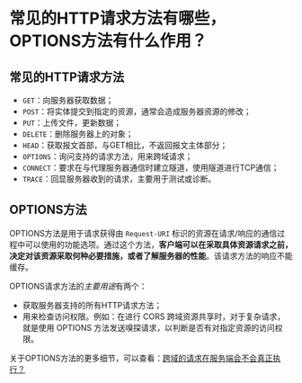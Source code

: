 # 常见的HTTP请求方法有哪些，OPTIONS方法有什么作用？

## 常见的HTTP请求方法

- `GET`：向服务器获取数据；
- `POST`：将实体提交到指定的资源，通常会造成服务器资源的修改；
- `PUT`：上传文件，更新数据；
- `DELETE`：删除服务器上的对象；
- `HEAD`：获取报文首部，与GET相比，不返回报文主体部分；
- `OPTIONS`：询问支持的请求方法，用来跨域请求；
- `CONNECT`：要求在与代理服务器通信时建立隧道，使用隧道进行TCP通信；
- `TRACE`：回显服务器收到的请求，主要⽤于测试或诊断。

## OPTIONS方法

OPTIONS方法是用于请求获得由 `Request-URI` 标识的资源在请求/响应的通信过程中可以使用的功能选项。通过这个方法，**客户端可以在采取具体资源请求之前，决定对该资源采取何种必要措施，或者了解服务器的性能**。该请求方法的响应不能缓存。

OPTIONS请求方法的*主要用途*有两个：

- 获取服务器支持的所有HTTP请求方法；
- 用来检查访问权限。例如：在进行 CORS 跨域资源共享时，对于复杂请求，就是使用 OPTIONS 方法发送嗅探请求，以判断是否有对指定资源的访问权限。

关于OPTIONS方法的更多细节，可以查看：[跨域的请求在服务端会不会真正执行？](https://mp.weixin.qq.com/s/u5DagJn_RyE4_bvfFQ0oPw)
